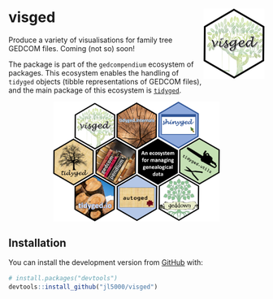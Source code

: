 
<!-- README.md is generated from README.Rmd. Please edit that file -->

# visged <img src='man/figures/logo.png' align="right" height="138" />

<!-- badges: start -->

<!-- badges: end -->

Produce a variety of visualisations for family tree GEDCOM files. Coming
(not so) soon\!

The package is part of the `gedcompendium` ecosystem of packages. This
ecosystem enables the handling of `tidyged` objects (tibble
representations of GEDCOM files), and the main package of this ecosystem
is [`tidyged`](https://jl5000.github.io/tidyged/).

<img src="man/figures/allhex.png" width="65%" style="display: block; margin: auto;" />

## Installation

You can install the development version from
[GitHub](https://github.com/) with:

``` r
# install.packages("devtools")
devtools::install_github("jl5000/visged")
```
